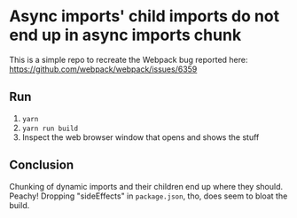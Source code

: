 # Async imports' child imports do not end up in async imports chunk

This is a simple repo to recreate the Webpack bug reported here: https://github.com/webpack/webpack/issues/6359

## Run
1. `yarn` 
2. `yarn run build` 
3. Inspect the web browser window that opens and shows the stuff 


## Conclusion 
Chunking of dynamic imports and their children end up where they should. Peachy!  Dropping "sideEffects" in `package.json`, tho,  does seem to bloat the build. 
